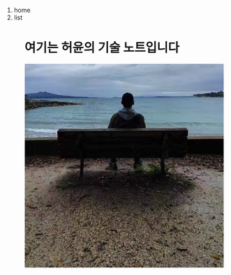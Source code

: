 <title>zhaoxujun</title>
<ol>
  <li>home</li>
  <li>list</li>
<ol/>



<h1>여기는 허윤의 기술 노트입니다</h1>


<img src="1.jpg">
